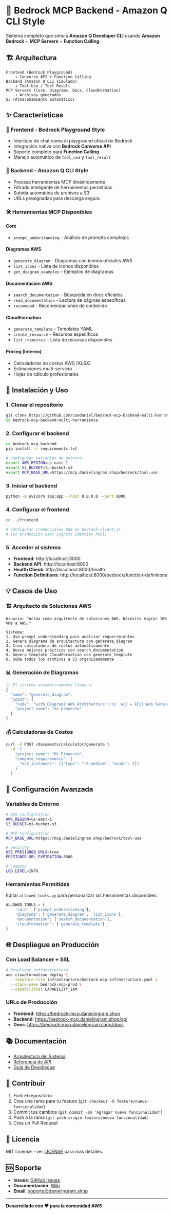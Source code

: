 # 🚀 Bedrock MCP Backend - Amazon Q CLI Style

Sistema completo que simula **Amazon Q Developer CLI** usando **Amazon Bedrock** + **MCP Servers** + **Function Calling**.

## 🏗️ Arquitectura

```
Frontend (Bedrock Playground) 
    ↓ Converse API + Function Calling
Backend (Amazon Q CLI simulado)
    ↓ Tool Use / Tool Result  
MCP Servers (Core, Diagrams, Docs, CloudFormation)
    ↓ Archivos generados
S3 (Almacenamiento automático)
```

## ✨ Características

### 🎯 **Frontend - Bedrock Playground Style**
- Interface de chat como el playground oficial de Bedrock
- Integración nativa con **Bedrock Converse API**
- Soporte completo para **Function Calling**
- Manejo automático de `tool_use` y `tool_result`

### 🔧 **Backend - Amazon Q CLI Style**
- Procesa herramientas MCP dinámicamente
- Filtrado inteligente de herramientas permitidas
- Subida automática de archivos a S3
- URLs presignadas para descarga segura

### 🛠️ **Herramientas MCP Disponibles**

#### **Core**
- `prompt_understanding` - Análisis de prompts complejos

#### **Diagramas AWS**
- `generate_diagram` - Diagramas con iconos oficiales AWS
- `list_icons` - Lista de iconos disponibles
- `get_diagram_examples` - Ejemplos de diagramas

#### **Documentación AWS**
- `search_documentation` - Búsqueda en docs oficiales
- `read_documentation` - Lectura de páginas específicas
- `recommend` - Recomendaciones de contenido

#### **CloudFormation**
- `generate_template` - Templates YAML
- `create_resource` - Recursos específicos
- `list_resources` - Lista de recursos disponibles

#### **Pricing (Interno)**
- Calculadoras de costos AWS (XLSX)
- Estimaciones multi-servicio
- Hojas de cálculo profesionales

## 🚀 Instalación y Uso

### **1. Clonar el repositorio**
```bash
git clone https://github.com/coedaniel/bedrock-mcp-backend-multi-herramienta.git
cd bedrock-mcp-backend-multi-herramienta
```

### **2. Configurar el backend**
```bash
cd bedrock-mcp-backend
pip install -r requirements.txt

# Configurar variables de entorno
export AWS_REGION=us-east-1
export S3_BUCKET=tu-bucket-s3
export MCP_BASE_URL=https://mcp.danielingram.shop/bedrock/tool-use
```

### **3. Iniciar el backend**
```bash
python -m uvicorn app:app --host 0.0.0.0 --port 8000
```

### **4. Configurar el frontend**
```bash
cd ../frontend

# Configurar credenciales AWS en bedrock-client.js
# (En producción usar Cognito Identity Pool)
```

### **5. Acceder al sistema**
- **Frontend**: http://localhost:3000
- **Backend API**: http://localhost:8000
- **Health Check**: http://localhost:8000/health
- **Function Definitions**: http://localhost:8000/bedrock/function-definitions

## 💡 Casos de Uso

### **🏗️ Arquitecto de Soluciones AWS**
```
Usuario: "Actúa como arquitecto de soluciones AWS. Necesito migrar 100 VMs a AWS."

Sistema:
1. Usa prompt_understanding para analizar requerimientos
2. Genera diagrama de arquitectura con generate_diagram  
3. Crea calculadora de costos automáticamente
4. Busca mejores prácticas con search_documentation
5. Genera template CloudFormation con generate_template
6. Sube todos los archivos a S3 organizadamente
```

### **📊 Generación de Diagramas**
```javascript
// El sistema automáticamente llama a:
{
  "name": "generate_diagram",
  "input": {
    "code": "with Diagram('AWS Architecture'):\n  ec2 = EC2('Web Server')\n  rds = RDS('Database')",
    "project_name": "mi-proyecto"
  }
}
```

### **💰 Calculadoras de Costos**
```bash
curl -X POST /documents/calculator/generate \
  -d '{
    "project_name": "Mi Proyecto",
    "compute_requirements": {
      "ec2_instances": [{"type": "t3.medium", "count": 2}]
    }
  }'
```

## 🔧 Configuración Avanzada

### **Variables de Entorno**
```bash
# AWS Configuration
AWS_REGION=us-east-1
S3_BUCKET=mi-bucket-s3

# MCP Configuration  
MCP_BASE_URL=https://mcp.danielingram.shop/bedrock/tool-use

# Security
USE_PRESIGNED_URLS=true
PRESIGNED_URL_EXPIRATION=3600

# Logging
LOG_LEVEL=INFO
```

### **Herramientas Permitidas**
Editar `allowed_tools.py` para personalizar las herramientas disponibles:

```python
ALLOWED_TOOLS = {
    'core': ['prompt_understanding'],
    'diagrams': ['generate_diagram', 'list_icons'],
    'documentation': ['search_documentation'],
    'cloudformation': ['generate_template']
}
```

## 🌐 Despliegue en Producción

### **Con Load Balancer + SSL**
```bash
# Desplegar infraestructura
aws cloudformation deploy \
  --template-file infrastructure/bedrock-mcp-infrastructure.yaml \
  --stack-name bedrock-mcp-prod \
  --capabilities CAPABILITY_IAM
```

### **URLs de Producción**
- **Frontend**: https://bedrock-mcp.danielingram.shop
- **Backend**: https://bedrock-mcp.danielingram.shop/api
- **Docs**: https://bedrock-mcp.danielingram.shop/docs

## 📚 Documentación

- [Arquitectura del Sistema](docs/ARCHITECTURE.md)
- [Referencia de API](docs/API_REFERENCE.md)
- [Guía de Despliegue](docs/DEPLOYMENT.md)

## 🤝 Contribuir

1. Fork el repositorio
2. Crea una rama para tu feature (`git checkout -b feature/nueva-funcionalidad`)
3. Commit tus cambios (`git commit -am 'Agregar nueva funcionalidad'`)
4. Push a la rama (`git push origin feature/nueva-funcionalidad`)
5. Crea un Pull Request

## 📄 Licencia

MIT License - ver [LICENSE](LICENSE) para más detalles.

## 🆘 Soporte

- **Issues**: [GitHub Issues](https://github.com/coedaniel/bedrock-mcp-backend-multi-herramienta/issues)
- **Documentación**: [Wiki](https://github.com/coedaniel/bedrock-mcp-backend-multi-herramienta/wiki)
- **Email**: soporte@danielingram.shop

---

**Desarrollado con ❤️ para la comunidad AWS**
